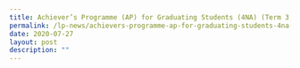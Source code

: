 ```yaml
---
title: Achiever’s Programme (AP) for Graduating Students (4NA) (Term 3, Weeks 8 and 9)
permalink: /lp-news/achievers-programme-ap-for-graduating-students-4na-term-3-weeks-8-and-9/
date: 2020-07-27
layout: post
description: ""
---
```

